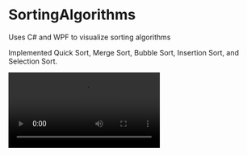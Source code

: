 # SortingAlgorithms
Uses C# and WPF to visualize sorting algorithms

Implemented Quick Sort, Merge Sort, Bubble Sort, Insertion Sort, and Selection Sort.


![](video.mp4)
